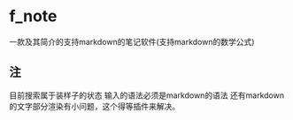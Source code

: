 # f_note

一款及其简介的支持markdown的笔记软件(支持markdown的数学公式)

## 注
目前搜索属于装样子的状态
输入的语法必须是markdown的语法
还有markdown的文字部分渲染有小问题，这个得等插件来解决。
